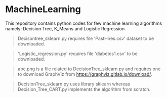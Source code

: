# MachineLearning

This repository contains python codes for few machine learning algorithms namely: Decision Tree, K_Means and Logistic Regression. 
>Decisontree_sklearn.py requires file 'PastHires.csv' dataset to be downloaded. 

>'Logistic_regression.py' requires file 'diabetes1.csv' to be downloaded.

>abc.png is a file related to DecisionTree_sklearn.py and requires one to download GraphViz from https://graphviz.gitlab.io/download/.

>DecisionTree_sklearn.py uses library sklearn whereas Decision_Tree_CART.py implements the algorithm from scratch.
